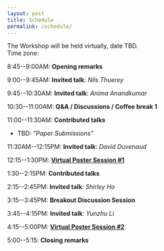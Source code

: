```yaml
---
layout: post
title: Schedule
permalink: /schedule/
---
```


The Workshop will be held virtually, date TBD.<br>
Time zone:

8:45--9:00AM: **Opening remarks**

9:00--9:45AM: **Invited talk**: *Nils Thuerey*

9:45--10:30AM: **Invited talk**: *Anima Anandkumar*

10:30--11:00AM: **Q&A / Discussions / Coffee break 1**

11:00--11:30AM: **Contributed talks**
* TBD: _"Paper Submissions"_

11:30AM--12:15PM: **Invited talk**: *David Duvenaud*

12:15--1:30PM: [**Virtual Poster Session #1**](/papers)

1:30--2:15PM: **Contributed talks**

2:15--2:45PM: **Invited talk**: *Shirley Ho* 

3:15--3:45PM: **Breakout Discussion Session**

3:45--4:15PM: **Invited talk**: *Yunzhu Li* 

4:15--5:00PM: [**Virtual Poster Session #2**](/papers)

5:00--5:15: **Closing remarks**

